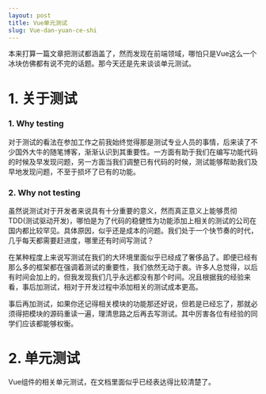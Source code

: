 ```yaml
---
layout: post
title: Vue单元测试
slug: Vue-dan-yuan-ce-shi
---
```

本来打算一篇文章把测试都涵盖了，然而发现在前端领域，哪怕只是Vue这么一个冰块仿佛都有说不完的话题。那今天还是先来谈谈单元测试。

# 1. 关于测试

### 1. Why testing

对于测试的看法在参加工作之前我始终觉得那是测试专业人员的事情，后来读了不少国外大牛的随笔博客，渐渐认识到其重要性。一方面有助于我们在编写功能代码的时候及早发现问题，另一方面当我们调整已有代码的时候，测试能够帮助我们及早地发现问题，不至于损坏了已有的功能。

### 2. Why not testing

虽然说测试对于开发者来说具有十分重要的意义，然而真正意义上能够贯彻TDD(测试驱动开发)，哪怕是为了代码的稳健性为功能添加上相关的测试的公司在国内都比较罕见。具体原因，似乎还是成本的问题。我们处于一个快节奏的时代，几乎每天都需要赶进度，哪里还有时间写测试？

在某种程度上来说写测试在我们的大环境里面似乎已经成了奢侈品了。即便已经有那么多的框架都在强调着测试的重要性，我们依然无动于衷。许多人总觉得，以后有时间会加上的，但我发现我们几乎永远都没有那个时间。况且根据我的经验来看，事后加测试，相对于开发过程中添加相关的测试成本更高。

事后再加测试，如果你还记得相关模块的功能那还好说，但若是已经忘了，那就必须得把模块的源码重读一遍，理清思路之后再去写测试。其中厉害各位有经验的同学们应该都能够权衡。

# 2. 单元测试

Vue组件的相关单元测试，在文档里面似乎已经表达得比较清楚了。
